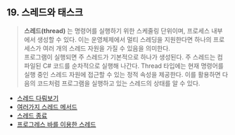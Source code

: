 ## 19. 스레드와 태스크
>  **스레드(thread)** 는 명령어를 실행하기 위한 스케줄링 단위이며, 프로세스 내부에서 생성할 수 있다. 이는 운영체제에서 멀티 스레딩을 지원한다면 하나의 프로세스가 여러 개의 스레드 자원을 가질 수 있음을 의미한다. <br>
>  프로그램이 실행되면 주 스레드가 기본적으로 하나가 생성된다. 주 스레드는 컴파일된 C# 코드를 순차적으로 실행해 나간다. Thread 타입에는 현재 명령어를 실행 중인 스레드 자원에 접근할 수 있는 정적 속성을 제공한다. 이를 활용하면 다음의 코드처럼 프로그램을 실행하고 있는 스레드의 상태를 알 수 있다.
- [스레드 다뤄보기](https://github.com/SeoDongWoo1216/StudyCSharp21/blob/main/chap19/Chap19App/21_03_05_01_FirstThread/Program.cs)
- [여러가지 스레드 메서드](https://github.com/SeoDongWoo1216/StudyCSharp21/blob/main/chap19/Chap19App/21_03_05_02_ThreadStateApp/Program.cs)
- [스레드 종료](https://github.com/SeoDongWoo1216/StudyCSharp21/blob/main/chap19/Chap19App/21_03_05_03_SideTaskApp/Program.cs)
- [프로그레스 바를 이용한 스레드](https://github.com/SeoDongWoo1216/StudyCSharp21/blob/main/chap19/Chap19App/21_03_05_04_ProgressTestApp/frmMain.cs)
